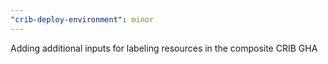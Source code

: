 ```yaml
---
"crib-deploy-environment": minor
---
```


Adding additional inputs for labeling resources in the composite CRIB GHA
